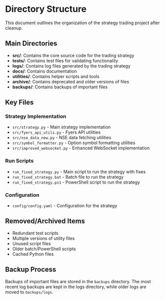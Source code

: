 # Directory Structure

This document outlines the organization of the strategy trading project after cleanup.

## Main Directories

- **src/**: Contains the core source code for the trading strategy
- **tests/**: Contains test files for validating functionality
- **logs/**: Contains log files generated by the trading strategy
- **docs/**: Contains documentation
- **utilities/**: Contains helper scripts and tools
- **archive/**: Contains deprecated and older versions of files
- **backups/**: Contains backups of important files

## Key Files

### Strategy Implementation
- `src/strategy.py` - Main strategy implementation
- `src/fyers_api_utils.py` - Fyers API utilities
- `src/nse_data_new.py` - NSE data fetching utilities
- `src/symbol_formatter.py` - Option symbol formatting utilities
- `src/improved_websocket.py` - Enhanced WebSocket implementation

### Run Scripts
- `run_fixed_strategy.py` - Main script to run the strategy with fixes
- `run_fixed_strategy.bat` - Batch file to run the strategy
- `run_fixed_strategy.ps1` - PowerShell script to run the strategy

### Configuration
- `config/config.yaml` - Configuration for the strategy

## Removed/Archived Items

- Redundant test scripts
- Multiple versions of utility files
- Unused script files
- Older batch/PowerShell scripts
- Cached Python files

## Backup Process

Backups of important files are stored in the `backups` directory. The most recent log backups are kept in the logs directory, while older logs are moved to `backups/logs`.
